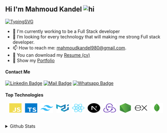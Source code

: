 ## Hi I'm Mahmoud Kandel <img src="https://user-images.githubusercontent.com/1303154/88677602-1635ba80-d120-11ea-84d8-d263ba5fc3c0.gif" width="28px" height="28px" alt="hi">

[![TypingSVG](https://readme-typing-svg.demolab.com?lines=I'm+a+Frontend+developer;I'm+a+MERN+Developer)](https://git.io/typing-svg)

<!-- TODO: Add last video link -->

-   🔭 I'm currently working to be a Full Stack developer
-   🤔 I’m looking for every technology that will making me strong Full stack developer.
-   📫 How to reach me: mahmoudkandel980@gmail.com.
-   📃 You can download my [Resume (cv)](https://github.com/mahmoudkandel980/mahmoudkandel980/blob/main/cv/MahmoudKandel_Frontend.pdf)
-   🔗 Show my [Portfolio](https://mahmoud-kandel.netlify.app/)

#### Contact Me

[![Linkedin Badge](https://img.shields.io/badge/-Linkedin-0e76a8?style=flat&labelColor=white&logo=linkedin&logoColor=0e76a8)](https://www.linkedin.com/in/mahmoud-kandel/) [![Mail Badge](https://img.shields.io/badge/-Gmail-c0392b?style=flat&labelColor=white&logo=gmail&logoColor=c0392b)](mailto:mahmoudkandel980@gmail.com) [![Whatsapp Badge](https://img.shields.io/badge/-Whatsapp-gree?style=flat&labelColor=white&logo=whatsapp&logoColor=gree)](https://wa.me/+201026903703)

#### Top Technologies

<div style="display: flex; gap: 10px; flex-wrap: wrap; justify-content: center; align-items: center;"><br>
  <img style="margin-top:5px margin-bottom:5px" align="center" alt="javascript" height="30" width="40" src="https://raw.githubusercontent.com/devicons/devicon/master/icons/javascript/javascript-plain.svg">
  <img style="margin-top:5px margin-bottom:5px" align="center" alt="typescript" height="30" width="40" src="https://raw.githubusercontent.com/devicons/devicon/master/icons/typescript/typescript-plain.svg">
  <img style="margin-top:5px margin-bottom:5px" align="center" alt="tailwindcss" height="30" width="40" src="https://raw.githubusercontent.com/devicons/devicon/master/icons/tailwindcss/tailwindcss-original.svg">
  <img style="margin-top:5px margin-bottom:5px" align="center" alt="materialui" height="30" width="40" src="https://raw.githubusercontent.com/devicons/devicon/master/icons/materialui/materialui-original.svg">
  <img style="margin-top:5px margin-bottom:5px" align="center" alt="React" height="30" width="40" src="https://raw.githubusercontent.com/devicons/devicon/master/icons/react/react-original.svg">
  <img style="margin-top:5px margin-bottom:5px" align="center" alt="nextjs" height="30" width="40" src="https://raw.githubusercontent.com/devicons/devicon/master/icons/nextjs/nextjs-original.svg">
  <img style="margin-top:5px margin-bottom:5px" align="center" alt="redux" height="30" width="40" src="https://raw.githubusercontent.com/devicons/devicon/master/icons/redux/redux-original.svg">
  <img style="margin-top:5px margin-bottom:5px" align="center" alt="nodejs" height="30" width="40" src="https://raw.githubusercontent.com/devicons/devicon/master/icons/nodejs/nodejs-original.svg">
  <img style="margin-top:5px margin-bottom:5px" align="center" alt="express" height="30" width="40" src="https://raw.githubusercontent.com/devicons/devicon/master/icons/express/express-original.svg">
  <img style="margin-top:5px margin-bottom:5px" align="center" alt="mongodb" height="30" width="40" src="https://raw.githubusercontent.com/devicons/devicon/master/icons/mongodb/mongodb-original.svg">
</div>

<br />
<br />
<!-- <br /> -->

<!-- #### 1.1.2. Profile Visits -->

<!-- ![visitors](https://visitor-badge.glitch.me/badge?page_id=Mahmoud-Kandel.Mahmoud-Kandel&left_color=green&right_color=red) -->

<details>
<summary>
Github Stats
</summary>

<br />

<div>
  <a href="https://github.com/Mahmoud-Kandel">
  <img height="180em" src="https://github-readme-stats.vercel.app/api?username=Mahmoud-Kandel&show_icons=true&theme=dracula&include_all_commits=true&count_private=true"/>
  <img height="180em" src="https://github-readme-stats.vercel.app/api/top-langs/?username=Mahmoud-Kandel&layout=compact&langs_count=16&theme=dracula"/>
</div>

</details>
